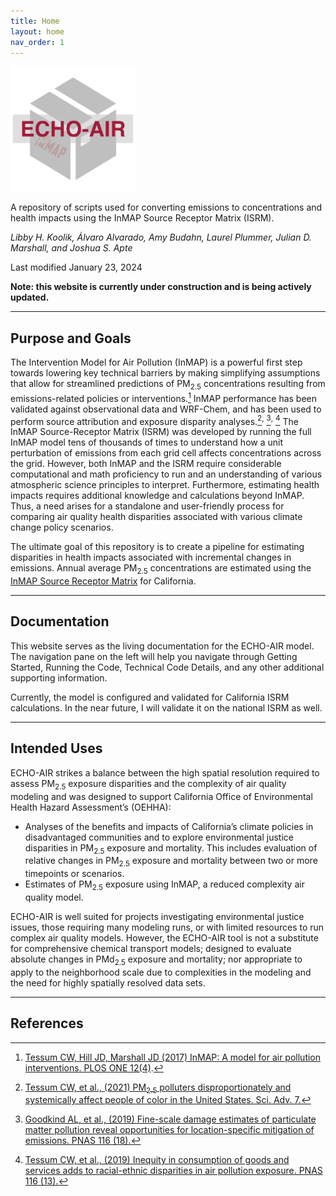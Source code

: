 ```yaml
---
title: Home
layout: home
nav_order: 1
---
```


<img src="/assets/echo-air_logo-01.png" alt="drawing" width="200"/>

A repository of scripts used for converting emissions to concentrations and health impacts using the InMAP Source Receptor Matrix (ISRM). 

*Libby H. Koolik, Álvaro Alvarado, Amy Budahn, Laurel Plummer, Julian D. Marshall, and Joshua S. Apte*

Last modified January 23, 2024

<b>Note: this website is currently under construction and is being actively updated.</b>

----

## Purpose and Goals
The Intervention Model for Air Pollution (InMAP) is a powerful first step towards lowering key technical barriers by making simplifying assumptions that allow for streamlined predictions of PM<sub>2.5</sub> concentrations resulting from emissions-related policies or interventions.[^1] InMAP performance has been validated against observational data and WRF-Chem, and has been used to perform source attribution and exposure disparity analyses.[^2]<sup>,</sup> [^3]<sup>,</sup> [^4] The InMAP Source-Receptor Matrix (ISRM) was developed by running the full InMAP model tens of thousands of times to understand how a unit perturbation of emissions from each grid cell affects concentrations across the grid. However, both InMAP and the ISRM require considerable computational and math proficiency to run and an understanding of various atmospheric science principles to interpret. Furthermore, estimating health impacts requires additional knowledge and calculations beyond InMAP. Thus, a need arises for a standalone and user-friendly process for comparing air quality health disparities associated with various climate change policy scenarios.

The ultimate goal of this repository is to create a pipeline for estimating disparities in health impacts associated with incremental changes in emissions. Annual average PM<sub>2.5</sub> concentrations are estimated using the [InMAP Source Receptor Matrix](https://www.pnas.org/doi/full/10.1073/pnas.1816102116) for California.

----
## Documentation

This website serves as the living documentation for the ECHO-AIR model. The navigation pane on the left will help you navigate through Getting Started, Running the Code, Technical Code Details, and any other additional supporting information.

Currently, the model is configured and validated for California ISRM calculations. In the near future, I will validate it on the national ISRM as well. 

----
## Intended Uses

ECHO-AIR strikes a balance between the high spatial resolution required to assess PM<sub>2.5</sub> exposure disparities and the complexity of air quality modeling and was designed to support California Office of Environmental Health Hazard Assessment’s (OEHHA):

* Analyses of the benefits and impacts of California’s climate policies in disadvantaged communities and to explore environmental justice disparities in PM<sub>2.5</sub> exposure and mortality. This includes evaluation of relative changes in PM<sub>2.5</sub> exposure and mortality between two or more timepoints or scenarios.
* Estimates of PM<sub>2.5</sub> exposure using InMAP, a reduced complexity air quality model.
 
ECHO-AIR is well suited for projects investigating environmental justice issues, those requiring many modeling runs, or with limited resources to run complex air quality models. However, the ECHO-AIR tool is not a substitute for comprehensive chemical transport models; designed to evaluate absolute changes in PMd<sub>2.5</sub> exposure and mortality; nor appropriate to apply to the neighborhood scale due to complexities in the modeling and the need for highly spatially resolved data sets.

----
## References
[^1]: [Tessum CW, Hill JD, Marshall JD (2017) InMAP: A model for air pollution interventions. PLOS ONE 12(4)](https://doi.org/10.1371/journal.pone.0176131).
[^2]: [Tessum CW, et al., (2021) PM<sub>2.5</sub> polluters disproportionately and systemically affect people of color in the United States. Sci. Adv. 7.](https://doi.org/10.1126/sciadv.abf4491)
[^3]: [Goodkind AL, et al., (2019) Fine-scale damage estimates of particulate matter pollution reveal opportunities for location-specific mitigation of emissions. PNAS 116 (18).](https://doi.org/10.1073/pnas.1816102116)
[^4]: [Tessum CW, et al., (2019) Inequity in consumption of goods and services adds to racial-ethnic disparities in air pollution exposure. PNAS 116 (13).](https://doi.org/10.1073/pnas.1818859116)

[Just the Docs]: https://just-the-docs.github.io/just-the-docs/
[GitHub Pages]: https://docs.github.com/en/pages
[README]: https://github.com/just-the-docs/just-the-docs-template/blob/main/README.md
[Jekyll]: https://jekyllrb.com
[GitHub Pages / Actions workflow]: https://github.blog/changelog/2022-07-27-github-pages-custom-github-actions-workflows-beta/
[use this template]: https://github.com/just-the-docs/just-the-docs-template/generate
